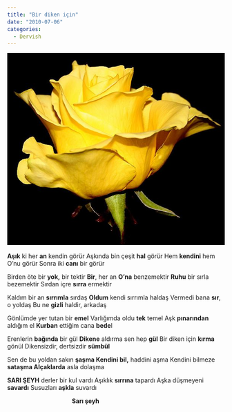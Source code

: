 ```yaml
---
title: "Bir diken için"
date: "2010-07-06"
categories: 
  - Dervish
---
```


**[![gul2.jpg](../uploads/2010/07/gul2.jpg)](../uploads/2010/07/gul2.jpg "gul2.jpg")**

**Aşık** ki her **an** kendin görür Aşkında bin çeşit **hal** görür Hem **kendini** hem O’nu görür Sonra iki **canı** bir görür

Birden öte bir **yok,** bir tektir **Bir**, her an **O’na** benzemektir **Ruhu** bir sırla bezemektir Sırdan içre **sırra** ermektir

Kaldım bir an **sırrımla** sırdaş **Oldum** kendi sırrımla haldaş Vermedi bana **sır**, o yoldaş Bu ne **gizli** haldir, arkadaş

Gönlümde yer tutan bir **emel** Varlığımda oldu **tek** temel Aşk **pınarından** aldığım el **Kurban** ettiğim cana **bede**l

Erenlerin **bağında** bir gül **Dikene** aldırma sen hep **gül** Bir diken için **kırma** gönül Dikensizdir, dertsizdir **sümbül**

Sen de bu yoldan sakın **şaşma Kendini bil,** haddini aşma Kendini bilmeze **sataşma Alçaklarda** asla dolaşma

**SARI ŞEYH** derler bir kul vardı Aşıklık **sırrına** tapardı Aşka düşmeyeni **savardı** Susuzları **aşkla** suvardı

                                      **Sarı şeyh**

